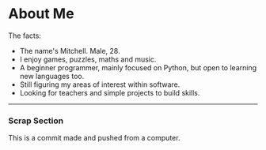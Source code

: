 # About Me
The facts:
* The name's Mitchell. Male, 28.
* I enjoy games, puzzles, maths and music.
* A beginner programmer, mainly focused on Python, but open to learning new languages too.
* Still figuring my areas of interest within software.
* Looking for teachers and simple projects to build skills.
---
### Scrap Section

This is a commit made and pushed from a computer.